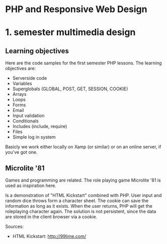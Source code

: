 PHP and Responsive Web Design
=============================

# 1. semester multimedia design

## Learning objectives

Here are the code samples for the first semester PHP lessons. The learning objectives are:

* Serverside code
* Variables
* Superglobals (GLOBAL, POST, GET, SESSION, COOKIE)
* Arrays
* Loops
* Forms
* Email
* Input validation
* Conditionals
* Includes (include, require)
* Files
* Simple log in system

Basicly we work either locally on Xamp (or similar) or on an online server, if you've got one.

## Microlite '81

Games and programming are related. The role playing game Microlite '81 is used as inspiration here. 

Is a demonstration of "HTML Kickstart" combined with PHP. User input and random dice throws form a character sheet. The cookie can save the information as long as it exists. When the user returns, PHP will get the roleplaying character again. The solution is not persistent, since the data are stored in the client browser via a cookie. 

Sources:

* HTML Kickstart: http://99lime.com/


